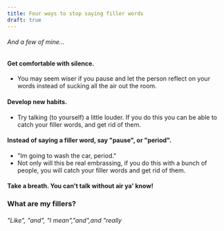 ```yaml
---
title: Four ways to stop saying filler words
draft: true
---
```


###### And a few of mine...

#### Get comfortable with silence. 
  - You may seem wiser if you pause and let the person reflect on your words instead of sucking all the air out the room.

#### Develop new habits. 
  - Try talking (to yourself) a little louder. If you do this you can be able to catch your filler words, and get rid of them.

#### Instead of saying a filler word, say "pause", or "period". 
  - "Im going to wash the car, period." 
  - Not only will this be real embrassing, if you do this with a bunch of people, you will catch your filler words and get rid of them.

#### Take a breath. You can't talk without air ya' know! 

### What are my fillers?
###### "Like", "and", "I mean","and",and "really
